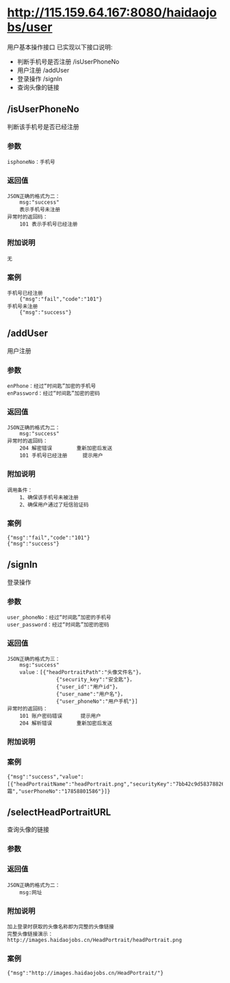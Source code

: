 # http://115.159.64.167:8080/haidaojobs/user
用户基本操作接口
已实现以下接口说明:
* 判断手机号是否注册 /isUserPhoneNo
* 用户注册 /addUser
* 登录操作 /signIn
* 查询头像的链接

## /isUserPhoneNo
判断该手机号是否已经注册
### 参数
	isphoneNo：手机号
### 返回值
	JSON正确的格式为二：
		msg:"success"
		表示手机号未注册
	异常时的返回码：
		101	表示手机号已经注册
### 附加说明
	无
### 案例
	手机号已经注册
		{"msg":"fail","code":"101"}
	手机号未注册
		{"msg":"success"}

## /addUser
用户注册
### 参数
	enPhone：经过“时间匙”加密的手机号
	enPassword：经过“时间匙”加密的密码
### 返回值
	JSON正确的格式为二：
		msg:"success"
	异常时的返回码：	
		204	解密错误		重新加密后发送
		101	手机号已经注册		提示用户
### 附加说明
	调用条件：
		1、确保该手机号未被注册
		2、确保用户通过了短信验证码
### 案例
	{"msg":"fail","code":"101"}
	{"msg":"success"}

## /signIn
登录操作
### 参数
	user_phoneNo：经过“时间匙”加密的手机号
	user_password：经过“时间匙”加密的密码
### 返回值
	JSON正确的格式为三：
		msg:"success"
		value：[{"headPortraitPath":"头像文件名"}，
					{"security_key":"安全匙"}，
					{"user_id":"用户id"}，
					{"user_name":"用户名"}，
					{"user_phoneNo":"用户手机"}]
	异常时的返回码：
		101	账户密码错误		提示用户
		204	解析错误		重新加密后发送
### 附加说明
### 案例
	{"msg":"success","value":[{"headPortraitName":"headPortrait.png","securityKey":"7bb42c9d58378826XGYNWMROSCFXG","userId":1,"userName":"冥霜","userPhoneNo":"17858801586"}]}

## /selectHeadPortraitURL
查询头像的链接
### 参数

### 返回值
	JSON正确的格式为二：
		msg:网址
### 附加说明
	加上登录时获取的头像名称即为完整的头像链接
	完整头像链接演示：http://images.haidaojobs.cn/HeadPortrait/headPortrait.png
### 案例
	{"msg":"http://images.haidaojobs.cn/HeadPortrait/"}